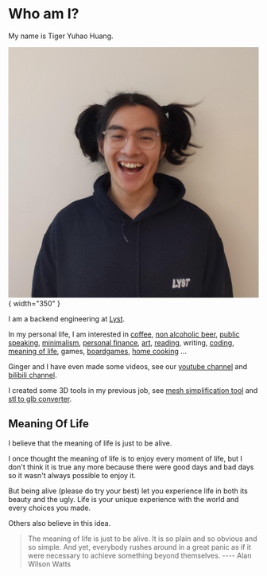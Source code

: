 # Who am I?

My name is Tiger Yuhao Huang.

![me](images/me.jpg){ width="350" }

I am a backend engineering at [Lyst](https://www.lyst.com).

In my personal life, I am interested in [coffee](index-coffee.md), [non alcoholic beer](non-alcoholic-beer.md), [public speaking](https://www.bilibili.com/video/BV1u54y1x7zF), [minimalism](minimalism.md), [personal finance](https://www.bilibili.com/video/BV1u54y1x7zF), [art](art.md), [reading](reading.md), writing, [coding](https://github.com/ynotstartups), [meaning of life](#meaning-of-life), games, [boardgames](boardgame.md), [home cooking](cooking.md) ... 

Ginger and I have even made some videos, see our [youtube channel](https://www.youtube.com/channel/UCQE6i7tcSbBQMD8KSeUQYvQ) and [bilibili channel](https://space.bilibili.com/1281157300).

I created some 3D tools in my previous job, see [mesh simplification tool](https://myminifactory.github.io/Fast-Quadric-Mesh-Simplification/) and [stl to glb converter](https://myminifactory.github.io/stl2gltf/).

## Meaning Of Life

I believe that the meaning of life is just to be alive.

I once thought the meaning of life is to enjoy every moment of life, but I don't think it is true any more because there were good days and bad days so it wasn't always possible to enjoy it.

But being alive (please do try your best) let you experience life in both its beauty and the ugly. Life is your unique experience with the world and every choices you made.

Others also believe in this idea.

> The meaning of life is just to be alive. It is so plain and so obvious and so simple. And yet, everybody rushes around in a great panic as if it were necessary to achieve something beyond themselves.
> ---- Alan Wilson Watts
